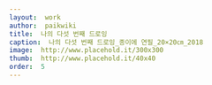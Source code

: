 ```yaml
---
layout:  work
author:  paikwiki
title:  나의 다섯 번째 드로잉
caption:  나의 다섯 번째 드로잉_종이에 연필_20×20㎝_2018
image:  http://www.placehold.it/300x300
thumb:  http://www.placehold.it/40x40
order:  5
---
```

